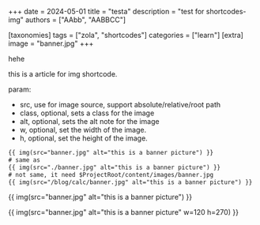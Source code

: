 +++
date = 2024-05-01
title = "testa"
description = "test for shortcodes-img"
authors = ["AAbb", "AABBCC"]

[taxonomies]
tags = ["zola", "shortcodes"]
categories = ["learn"]
[extra]
image = "banner.jpg"
+++


hehe

this is a article for img shortcode.

param:

- src, use for image source, support absolute/relative/root path
- class, optional, sets a class for the image
- alt, optional, sets the alt note for the image
- w, optional, set the width of the image.
- h, optional, set the height of the image.


```html
{{ img(src="banner.jpg" alt="this is a banner picture") }}
# same as
{{ img(src="./banner.jpg" alt="this is a banner picture") }}
# not same, it need $ProjectRoot/content/images/banner.jpg
{{ img(src="/blog/calc/banner.jpg" alt="this is a banner picture") }}
```

{{ img(src="banner.jpg" alt="this is a banner picture") }}

{{ img(src="banner.jpg" alt="this is a banner picture" w=120 h=270) }}
